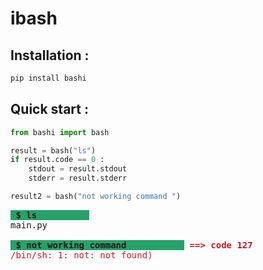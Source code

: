 # ibash


## Installation : 
```bash 
pip install bashi
```
## Quick start : 
```python 
from bashi import bash

result = bash("ls")
if result.code == 0 : 
    stdout = result.stdout 
    stderr = result.stderr

result2 = bash("not working command ")
```

<pre><span style="background-color:#26A269"><b> $ ls          </b></span>
main.py

<span style="background-color:#26A269"><b> $ not working command           </b></span><font color="#C01C28"><b> ==&gt; code 127</b></font>
<font color="#C01C28">/bin/sh: 1: not: not found)</font>
</pre>
